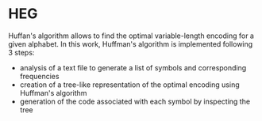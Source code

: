 # HEG
Huffan's algorithm allows to find the optimal variable-length encoding for a given alphabet. In this work, Huffman's algorithm is implemented following 3 steps:

- analysis of a text file to generate a list of symbols and corresponding frequencies
- creation of a tree-like representation of the optimal encoding using Huffman's algorithm
- generation of the code associated with each symbol by inspecting the tree